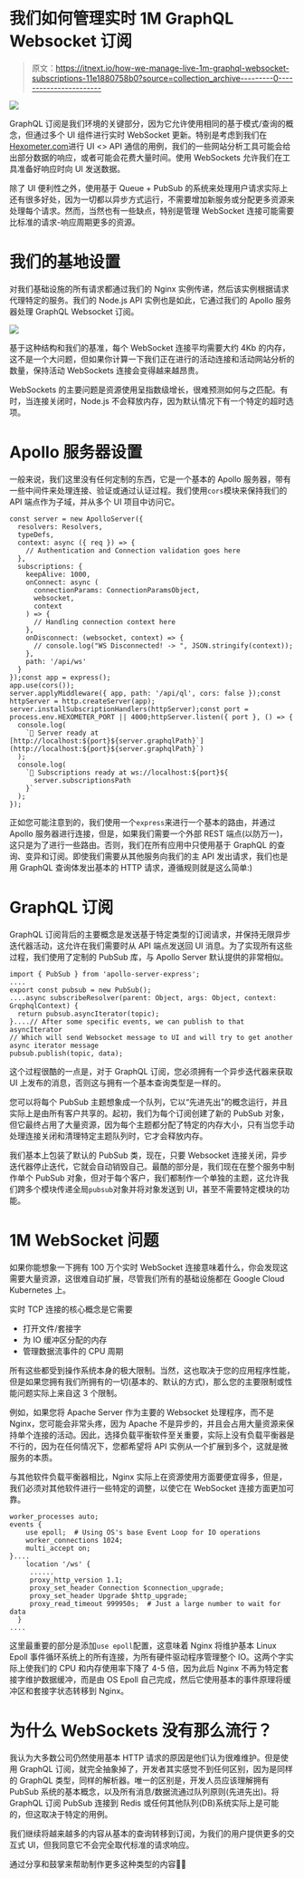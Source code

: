 # 我们如何管理实时 1M GraphQL Websocket 订阅

> 原文：<https://itnext.io/how-we-manage-live-1m-graphql-websocket-subscriptions-11e1880758b0?source=collection_archive---------0----------------------->

![](img/bc9486ef28607665bd20fd13d9caf10a.png)

GraphQL 订阅是我们环境的关键部分，因为它允许使用相同的基于模式/查询的概念，但通过多个 UI 组件进行实时 WebSocket 更新。特别是考虑到我们在[Hexometer.com](https://hexometer.com)进行 UI <> API 通信的用例，我们的一些网站分析工具可能会给出部分数据的响应，或者可能会花费大量时间。使用 WebSockets 允许我们在工具准备好响应时向 UI 发送数据。

除了 UI 便利性之外，使用基于 Queue + PubSub 的系统来处理用户请求实际上还有很多好处，因为一切都以异步方式运行，不需要增加新服务或分配更多资源来处理每个请求。然而，当然也有一些缺点，特别是管理 WebSocket 连接可能需要比标准的请求-响应周期更多的资源。

# 我们的基地设置

对我们基础设施的所有请求都通过我们的 Nginx 实例传递，然后该实例根据请求代理特定的服务。我们的 Node.js API 实例也是如此，它通过我们的 Apollo 服务器处理 GraphQL Websocket 订阅。

![](img/75aaa14776945bd9110a3a4db82a3df7.png)

基于这种结构和我们的基准，每个 WebSocket 连接平均需要大约 4Kb 的内存，这不是一个大问题，但如果你计算一下我们正在进行的活动连接和活动网站分析的数量，保持活动 WebSockets 连接会变得越来越昂贵。

WebSockets 的主要问题是资源使用呈指数级增长，很难预测如何与之匹配。有时，当连接关闭时，Node.js 不会释放内存，因为默认情况下有一个特定的超时选项。

# Apollo 服务器设置

一般来说，我们这里没有任何定制的东西，它是一个基本的 Apollo 服务器，带有一些中间件来处理连接、验证或通过认证过程。我们使用`cors`模块来保持我们的 API 端点作为子域，并从多个 UI 项目中访问它。

```
const server = new ApolloServer({
  resolvers: Resolvers,
  typeDefs,
  context: async ({ req }) => {
    // Authentication and Connection validation goes here
  },
  subscriptions: {
    keepAlive: 1000,
    onConnect: async (
      connectionParams: ConnectionParamsObject,
      websocket,
      context
    ) => {
      // Handling connection context here
    },
    onDisconnect: (websocket, context) => {
      // console.log("WS Disconnected! -> ", JSON.stringify(context));
    },
    path: '/api/ws'
  }
});const app = express();
app.use(cors());
server.applyMiddleware({ app, path: '/api/ql', cors: false });const httpServer = http.createServer(app);
server.installSubscriptionHandlers(httpServer);const port = process.env.HEXOMETER_PORT || 4000;httpServer.listen({ port }, () => {
  console.log(
    `🚀 Server ready at [http://localhost:${port}${server.graphqlPath}`](http://localhost:${port}${server.graphqlPath}`)
  );
  console.log(
    `🚀 Subscriptions ready at ws://localhost:${port}${
      server.subscriptionsPath
    }`
  );
});
```

正如您可能注意到的，我们使用一个`express`来进行一个基本的路由，并通过 Apollo 服务器进行连接，但是，如果我们需要一个外部 REST 端点(以防万一)，这只是为了进行一些路由。否则，我们在所有应用中只使用基于 GraphQL 的查询、变异和订阅。即使我们需要从其他服务向我们的主 API 发出请求，我们也是用 GraphQL 查询体发出基本的 HTTP 请求，遵循规则就是这么简单:)

# GraphQL 订阅

GraphQL 订阅背后的主要概念是发送基于特定类型的订阅请求，并保持无限异步迭代器活动，这允许在我们需要时从 API 端点发送回 UI 消息。为了实现所有这些过程，我们使用了定制的 PubSub 库，与 Apollo Server 默认提供的非常相似。

```
import { PubSub } from 'apollo-server-express';
....
export const pubsub = new PubSub();
....async subscribeResolver(parent: Object, args: Object, context: GrqphqlContext) {
  return pubsub.asyncIterator(topic);
}....// After some specific events, we can publish to that asyncIterator
// Which will send Websocket message to UI and will try to get another async iterator message
pubsub.publish(topic, data);
```

这个过程很酷的一点是，对于 GraphQL 订阅，您必须拥有一个异步迭代器来获取 UI 上发布的消息，否则这与拥有一个基本查询类型是一样的。

您可以将每个 PubSub 主题想象成一个队列，它以“先进先出”的概念运行，并且实际上是由所有客户共享的。起初，我们为每个订阅创建了新的 PubSub 对象，但它最终占用了大量资源，因为每个主题都分配了特定的内存大小，只有当您手动处理连接关闭和清理特定主题队列时，它才会释放内存。

我们基本上包装了默认的 PubSub 类，现在，只要 Websocket 连接关闭，异步迭代器停止迭代，它就会自动销毁自己。最酷的部分是，我们现在在整个服务中制作单个 PubSub 对象，但对于每个客户，我们都制作一个单独的主题，这允许我们跨多个模块传递全局`pubsub`对象并将对象发送到 UI，甚至不需要特定模块的功能。

# 1M WebSocket 问题

如果你能想象一下拥有 100 万个实时 WebSocket 连接意味着什么，你会发现这需要大量资源，这很难自动扩展，尽管我们所有的基础设施都在 Google Cloud Kubernetes 上。

实时 TCP 连接的核心概念是它需要

*   打开文件/套接字
*   为 IO 缓冲区分配的内存
*   管理数据流事件的 CPU 周期

所有这些都受到操作系统本身的极大限制。当然，这也取决于您的应用程序性能，但是如果您拥有我们所拥有的一切(基本的、默认的方式)，那么您的主要限制或性能问题实际上来自这 3 个限制。

例如，如果您将 Apache Server 作为主要的 Websocket 处理程序，而不是 Nginx，您可能会非常头疼，因为 Apache 不是异步的，并且会占用大量资源来保持单个连接的活动。因此，选择负载平衡软件至关重要，实际上没有负载平衡器是不行的，因为在任何情况下，您都希望将 API 实例从一个扩展到多个，这就是微服务的本质。

与其他软件负载平衡器相比，Nginx 实际上在资源使用方面要便宜得多，但是，我们必须对其他软件进行一些特定的调整，以使它在 WebSocket 连接方面更加可靠。

```
worker_processes auto;
events {
    use epoll;  # Using OS's base Event Loop for IO operations
    worker_connections 1024;
    multi_accept on;
}....
	location '/ws' {
     ......
     proxy_http_version 1.1;
     proxy_set_header Connection $connection_upgrade;
     proxy_set_header Upgrade $http_upgrade;
     proxy_read_timeout 999950s;  # Just a large number to wait for data
  }
....
```

这里最重要的部分是添加`use epoll`配置，这意味着 Nginx 将维护基本 Linux Epoll 事件循环系统上的所有连接，为所有硬件驱动程序管理整个 IO。这两个字实际上使我们的 CPU 和内存使用率下降了 4-5 倍，因为此后 Nginx 不再为特定套接字维护数据缓冲，而是由 OS Epoll 自己完成，然后它使用基本的事件原理将缓冲区和套接字状态转移到 Nginx。

# 为什么 WebSockets 没有那么流行？

我认为大多数公司仍然使用基本 HTTP 请求的原因是他们认为很难维护。但是使用 GraphQL 订阅，就完全抽象掉了，开发者其实感觉不到任何区别，因为是同样的 GraphQL 类型，同样的解析器。唯一的区别是，开发人员应该理解拥有 PubSub 系统的基本概念，以及所有消息/数据流通过队列原则(先进先出)。将 GraphQL 订阅 PubSub 连接到 Redis 或任何其他队列(DB)系统实际上是可能的，但这取决于特定的用例。

我们继续将越来越多的内容从基本的查询转移到订阅，为我们的用户提供更多的交互式 UI，但我同意它不会完全取代标准的请求响应。

通过分享和鼓掌来帮助制作更多这种类型的内容👏👏